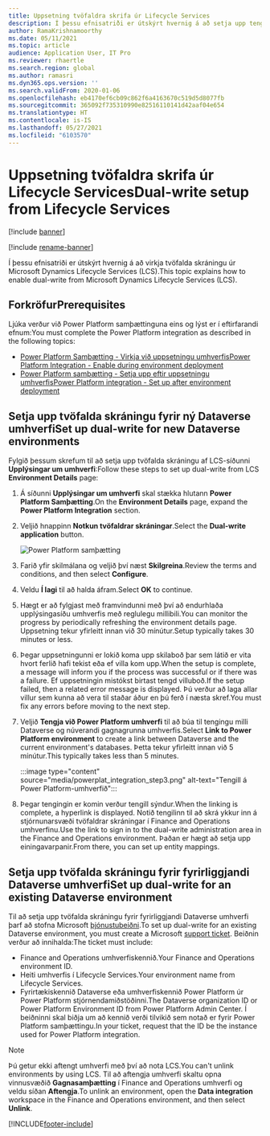 ```yaml
---
title: Uppsetning tvöfaldra skrifa úr Lifecycle Services
description: Í þessu efnisatriði er útskýrt hvernig á að setja upp tengingu tvöfaldrar skráningar úr Microsoft Dynamics Lifecycle Services (LCS).
author: RamaKrishnamoorthy
ms.date: 05/11/2021
ms.topic: article
audience: Application User, IT Pro
ms.reviewer: rhaertle
ms.search.region: global
ms.author: ramasri
ms.dyn365.ops.version: ''
ms.search.validFrom: 2020-01-06
ms.openlocfilehash: eb4170ef6cb09c862f6a4163670c519d5d8077fb
ms.sourcegitcommit: 365092f735310990e82516110141d42aaf04e654
ms.translationtype: HT
ms.contentlocale: is-IS
ms.lasthandoff: 05/27/2021
ms.locfileid: "6103570"
---
```

# <a name="dual-write-setup-from-lifecycle-services"></a><span data-ttu-id="ffcdb-103">Uppsetning tvöfaldra skrifa úr Lifecycle Services</span><span class="sxs-lookup"><span data-stu-id="ffcdb-103">Dual-write setup from Lifecycle Services</span></span>

[!include [banner](../../includes/banner.md)]

[!include [rename-banner](~/includes/cc-data-platform-banner.md)]

<span data-ttu-id="ffcdb-104">Í þessu efnisatriði er útskýrt hvernig á að virkja tvöfalda skráningu úr Microsoft Dynamics Lifecycle Services (LCS).</span><span class="sxs-lookup"><span data-stu-id="ffcdb-104">This topic explains how to enable dual-write from Microsoft Dynamics Lifecycle Services (LCS).</span></span>

## <a name="prerequisites"></a><span data-ttu-id="ffcdb-105">Forkröfur</span><span class="sxs-lookup"><span data-stu-id="ffcdb-105">Prerequisites</span></span>

<span data-ttu-id="ffcdb-106">Ljúka verður við Power Platform samþættinguna eins og lýst er í eftirfarandi efnum:</span><span class="sxs-lookup"><span data-stu-id="ffcdb-106">You must complete the Power Platform integration as described in the following topics:</span></span>

+ [<span data-ttu-id="ffcdb-107">Power Platform Samþætting - Virkja við uppsetningu umhverfis</span><span class="sxs-lookup"><span data-stu-id="ffcdb-107">Power Platform Integration - Enable during environment deployment</span></span>](../../power-platform/overview.md#enable-during-environment-deployment)
+ [<span data-ttu-id="ffcdb-108">Power Platform samþætting - Setja upp eftir uppsetningu umhverfis</span><span class="sxs-lookup"><span data-stu-id="ffcdb-108">Power Platform integration - Set up after environment deployment</span></span>](../../power-platform/overview.md#set-up-after-environment-deployment)

## <a name="set-up-dual-write-for-new-dataverse-environments"></a><span data-ttu-id="ffcdb-109">Setja upp tvöfalda skráningu fyrir ný Dataverse umhverfi</span><span class="sxs-lookup"><span data-stu-id="ffcdb-109">Set up dual-write for new Dataverse environments</span></span>

<span data-ttu-id="ffcdb-110">Fylgið þessum skrefum til að setja upp tvöfalda skráningu af LCS-síðunni **Upplýsingar um umhverfi**:</span><span class="sxs-lookup"><span data-stu-id="ffcdb-110">Follow these steps to set up dual-write from LCS **Environment Details** page:</span></span>

1. <span data-ttu-id="ffcdb-111">Á síðunni **Upplýsingar um umhverfi** skal stækka hlutann **Power Platform Samþætting**.</span><span class="sxs-lookup"><span data-stu-id="ffcdb-111">On the **Environment Details** page, expand the **Power Platform Integration** section.</span></span>

2. <span data-ttu-id="ffcdb-112">Veljið hnappinn **Notkun tvöfaldrar skráningar**.</span><span class="sxs-lookup"><span data-stu-id="ffcdb-112">Select the **Dual-write application** button.</span></span>

    ![Power Platform samþætting](media/powerplat_integration_step2.png)

3. <span data-ttu-id="ffcdb-114">Farið yfir skilmálana og veljið því næst **Skilgreina**.</span><span class="sxs-lookup"><span data-stu-id="ffcdb-114">Review the terms and conditions, and then select **Configure**.</span></span>

4. <span data-ttu-id="ffcdb-115">Veldu **Í lagi** til að halda áfram.</span><span class="sxs-lookup"><span data-stu-id="ffcdb-115">Select **OK** to continue.</span></span>

5. <span data-ttu-id="ffcdb-116">Hægt er að fylgjast með framvindunni með því að endurhlaða upplýsingasíðu umhverfis með reglulegu millibili.</span><span class="sxs-lookup"><span data-stu-id="ffcdb-116">You can monitor the progress by periodically refreshing the environment details page.</span></span> <span data-ttu-id="ffcdb-117">Uppsetning tekur yfirleitt innan við 30 mínútur.</span><span class="sxs-lookup"><span data-stu-id="ffcdb-117">Setup typically takes 30 minutes or less.</span></span>  

6. <span data-ttu-id="ffcdb-118">Þegar uppsetningunni er lokið koma upp skilaboð þar sem látið er vita hvort ferlið hafi tekist eða ef villa kom upp.</span><span class="sxs-lookup"><span data-stu-id="ffcdb-118">When the setup is complete, a message will inform you if the process was successful or if there was a failure.</span></span> <span data-ttu-id="ffcdb-119">Ef uppsetningin mistókst birtast tengd villuboð.</span><span class="sxs-lookup"><span data-stu-id="ffcdb-119">If the setup failed, then a related error message is displayed.</span></span> <span data-ttu-id="ffcdb-120">Þú verður að laga allar villur sem kunna að vera til staðar áður en þú ferð í næsta skref.</span><span class="sxs-lookup"><span data-stu-id="ffcdb-120">You must fix any errors before moving to the next step.</span></span>

7. <span data-ttu-id="ffcdb-121">Veljið **Tengja við Power Platform umhverfi** til að búa til tengingu milli Dataverse og núverandi gagnagrunna umhverfis.</span><span class="sxs-lookup"><span data-stu-id="ffcdb-121">Select **Link to Power Platform environment** to create a link between Dataverse and the current environment's databases.</span></span> <span data-ttu-id="ffcdb-122">Þetta tekur yfirleitt innan við 5 mínútur.</span><span class="sxs-lookup"><span data-stu-id="ffcdb-122">This typically takes less than 5 minutes.</span></span>

    :::image type="content" source="media/powerplat_integration_step3.png" alt-text="Tengill á Power Platform-umhverfið":::

8. <span data-ttu-id="ffcdb-124">Þegar tengingin er komin verður tengill sýndur.</span><span class="sxs-lookup"><span data-stu-id="ffcdb-124">When the linking is complete, a hyperlink is displayed.</span></span> <span data-ttu-id="ffcdb-125">Notið tengilinn til að skrá ykkur inn á stjórnunarsvæði tvöfaldrar skráningar í Finance and Operations umhverfinu.</span><span class="sxs-lookup"><span data-stu-id="ffcdb-125">Use the link to sign in to the dual-write administration area in the Finance and Operations environment.</span></span> <span data-ttu-id="ffcdb-126">Þaðan er hægt að setja upp einingavarpanir.</span><span class="sxs-lookup"><span data-stu-id="ffcdb-126">From there, you can set up entity mappings.</span></span>

## <a name="set-up-dual-write-for-an-existing-dataverse-environment"></a><span data-ttu-id="ffcdb-127">Setja upp tvöfalda skráningu fyrir fyrirliggjandi Dataverse umhverfi</span><span class="sxs-lookup"><span data-stu-id="ffcdb-127">Set up dual-write for an existing Dataverse environment</span></span>

<span data-ttu-id="ffcdb-128">Til að setja upp tvöfalda skráningu fyrir fyrirliggjandi Dataverse umhverfi þarf að stofna Microsoft [þjónustubeiðni](../../lifecycle-services/lcs-support.md).</span><span class="sxs-lookup"><span data-stu-id="ffcdb-128">To set up dual-write for an existing Dataverse environment, you must create a Microsoft [support ticket](../../lifecycle-services/lcs-support.md).</span></span> <span data-ttu-id="ffcdb-129">Beiðnin verður að innihalda:</span><span class="sxs-lookup"><span data-stu-id="ffcdb-129">The ticket must include:</span></span>

+ <span data-ttu-id="ffcdb-130">Finance and Operations umhverfiskennið.</span><span class="sxs-lookup"><span data-stu-id="ffcdb-130">Your Finance and Operations environment ID.</span></span>
+ <span data-ttu-id="ffcdb-131">Heiti umhverfis í Lifecycle Services.</span><span class="sxs-lookup"><span data-stu-id="ffcdb-131">Your environment name from Lifecycle Services.</span></span>
+ <span data-ttu-id="ffcdb-132">Fyrirtækiskennið Dataverse eða umhverfiskennið Power Platform úr Power Platform stjórnendamiðstöðinni.</span><span class="sxs-lookup"><span data-stu-id="ffcdb-132">The Dataverse organization ID or Power Platform Environment ID from Power Platform Admin Center.</span></span> <span data-ttu-id="ffcdb-133">Í beiðninni skal biðja um að kennið verði tilvikið sem notað er fyrir Power Platform samþættingu.</span><span class="sxs-lookup"><span data-stu-id="ffcdb-133">In your ticket, request that the ID be the instance used for Power Platform integration.</span></span>

> [!NOTE]
> <span data-ttu-id="ffcdb-134">Þú getur ekki aftengt umhverfi með því að nota LCS.</span><span class="sxs-lookup"><span data-stu-id="ffcdb-134">You can't unlink environments by using LCS.</span></span> <span data-ttu-id="ffcdb-135">Til að aftengja umhverfi skaltu opna vinnusvæðið **Gagnasamþætting** í Finance and Operations umhverfi og veldu síðan **Aftengja**.</span><span class="sxs-lookup"><span data-stu-id="ffcdb-135">To unlink an environment, open the **Data integration** workspace in the Finance and Operations environment, and then select **Unlink**.</span></span>

[!INCLUDE[footer-include](../../../../includes/footer-banner.md)]
